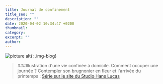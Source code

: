 ```yaml
---
title: Journal de confinement
title_seo: ""
description: ""
date: 2020-04-02 10:34:47 +0200
thumbnail:
category:
excerpt: ""
author:
---
```


![picture alt](/images/confinement_01.jpg "Journal de confinement"){: .img-blog}

> ###Illustration d'une vie confinée à domicile. Comment occuper une journée ? Contempler son brugnonier en fleur et l'arrivée du printemps : [Série sur le site du Studio Hans Lucas](http://hanslucas.com/mthomasset/photo/31959)